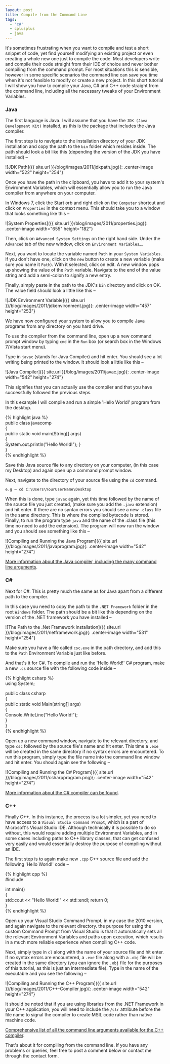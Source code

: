 ```yaml
---
layout: post
title: Compile from the Command Line
tags:
  - 'c#'
  - cplusplus
  - java
---
```

It's sometimes frustrating when you want to compile and test a short snippet of code, yet find yourself modifying an existing project or even creating a whole new one just to compile the code. Most developers write and compile their code straight from their IDE of choice and never bother compiling from the command prompt. For most situations this is sensible, however in some specific scenarios the command line can save you time when it's not feasible to modify or create a new project. In this short tutorial I will show you how to compile your Java, C# and C++ code straight from the command line, including all the necessary tweaks of your Environment Variables.

### Java

The first language is Java. I will assume that you have the `JDK (Java Development Kit)` installed, as this is the package that includes the Java compiler.

The first step is to navigate to the installation directory of your JDK installation and copy the path to the `bin` folder which resides inside. The path should look a bit like this (depending the version of the JDK you have installed) –

![JDK Path]({{ site.url }}/blog/images/2011/jdkpath.jpg){: .center-image width="522" height="254"}

Once you have the path in the clipboard, you have to add it to your system's Environment Variables, which will essentially allow you to run the Java compiler from anywhere on your computer.

In Windows 7, click the Start orb and right click on the `Computer` shortcut and click on `Properties` in the context menu. This should take you to a window that looks something like this –

![System Properties]({{ site.url }}/blog/images/2011/properties.jpg){: .center-image width="655" height="182"}

Then, click on `Advanced System Settings` on the right hand side. Under the `Advanced` tab of the new window, click on `Environment Variables…`.

Next, you want to locate the variable named `Path` in your `System Variables`. If you don't have one, click on the `new` button to create a new variable (make sure you name it `Path`). With it selected, click on edit. A new window pops up showing the value of the `Path` variable. Navigate to the end of the value string and add a semi-colon to signify a new entry.

Finally, simply paste in the path to the JDK's `bin` directory and click on OK. The value field should look a little like this –

![JDK Environment Variable]({{ site.url }}/blog/images/2011/jdkenvironment.jpg){: .center-image width="457" height="253"}

We have now configured your system to allow you to compile Java programs from any directory on you hard drive.

To use the compiler from the command line, open up a new command prompt window by typing `cmd` in the `Run` box (or search box in the Windows 7/Vista start menu).

Type in `javac` (stands for Java Compiler) and hit enter. You should see a lot writing being printed to the window. It should look a little like this –

![Java Compiler]({{ site.url }}/blog/images/2011/javac.jpg){: .center-image width="542" height="274"}

This signifies that you can actually use the compiler and that you have successfully followed the previous steps.

In this example I will compile and run a simple 'Hello World!' program from the desktop.

{% highlight java %}  
public class javacomp  
{  
  public static void main(String[] args)  
  {  
    System.out.println("Hello World!");
  }  
}  
{% endhighlight %}

Save this Java source file to any directory on your computer, (in this case my Desktop) and again open up a command prompt window.

Next, navigate to the directory of your source file using the `cd` command.  

`e.g – cd C:\Users\YourUserName\Desktop`

When this is done, type `javac` again, yet this time followed by the name of the source file you just created, (make sure you add the `.java` extension) and hit enter. If there are no syntax errors you should see a new `.class` file in the same directory. This is where the compiled bytecode is stored. Finally, to run the program type `java` and the name of the .class file (this time no need to add the extension). The program will now run the window and you should see something like this –

![Compiling and Running the Java Program]({{ site.url }}/blog/images/2011/javaprogram.jpg){: .center-image width="542" height="274"}

[More information about the Java compiler, including the many command line arguments][2].

### C\#

Next for C#. This is pretty much the same as for Java apart from a different path to the compiler.

In this case you need to copy the path to the `.NET Framework` folder in the root `Windows` folder. The path should be a bit like this depending on the version of the .NET framework you have installed –

![The Path to the .Net Framework installation]({{ site.url }}/blog/images/2011/netframework.jpg){: .center-image width="531" height="254"}

Make sure you have a file called `csc.exe` in the path directory, and add this to the `Path` Environment Variable just like before.

And that's it for C#. To compile and run the 'Hello World!' C# program, make a new `.cs` source file with the following code inside –

{% highlight csharp %}  
using System;

public class csharp  
{  
  public static void Main(string[] args)  
  {  
    Console.WriteLine("Hello World!");  
  }  
}  
{% endhighlight %}

Open up a new command window, navigate to the relevant directory, and type `csc` followed by the source file's name and hit enter. This time a `.exe` will be created in the same directory if no syntax errors are encountered. To run this program, simply type the file name into the command line window and hit enter. You should again see the following –

![Compiling and Running the C# Program]({{ site.url }}/blog/images/2011/csharpprogram.png){: .center-image width="542" height="274"}

[More information about the C# compiler can be found][3].

### C++

Finally C++. In this instance, the process is a lot simpler, yet you need to have access to a `Visual Studio Command Prompt`, which is a part of Microsoft's Visual Studio IDE. Although technically it is possible to do so without, this would require adding multiple Environment Variables, and in some cases including paths to C++ library classes, that can get confused very easily and would essentially destroy the purpose of compiling without an IDE.

The first step is to again make new `.cpp` C++ source file and add the following 'Hello World!' code –

{% highlight cpp %}  
#include <iostream>

int main()  
{  
  std::cout << "Hello World!" << std::endl;
  return 0;  
}  
{% endhighlight %}

Open up your Visual Studio Command Prompt, in my case the 2010 version, and again navigate to the relevant directory. the purpose for using the custom Command Prompt from Visual Studio is that it automatically sets all the relevant Environment Variables and paths upon execution, which results in a much more reliable experience when compiling C++ code.

Next, simply type in `cl` along with the name of your source file and hit enter. If no syntax errors are encountered, a `.exe` file along with a `.obj` file will be created in the same directory (you can ignore the `.obj` file for the purposes of this tutorial, as this is just an intermediate file). Type in the name of the executable and you see the following –

![Compiling and Running the C++ Program]({{ site.url }}/blog/images/2011/C++-Compiler.jpg){: .center-image width="542" height="274"}

It should be noted that if you are using libraries from the .NET Framework in your C++ application, you will need to include the `/clr` attribute before the file name to signal the compiler to create MSIL code rather than native machine code.

[Comprehensive list of all the command line arguments available for the C++ compiler][4].

That's about it for compiling from the command line. If you have any problems or queries, feel free to post a comment below or contact me through the contact form.

 [2]: http://docs.oracle.com/javase/7/docs/technotes/tools/windows/javac.html
 [3]: http://msdn.microsoft.com/en-us/library/ms379563(v=vs.80).aspx
 [4]: http://msdn.microsoft.com/en-US/library/fwkeyyhe(v=VS.80).aspx